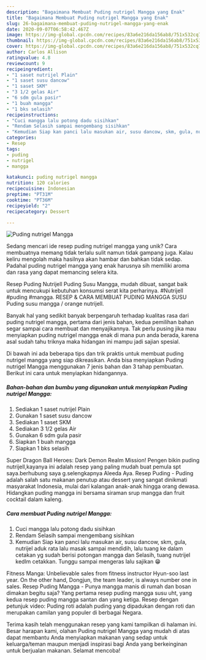 ```yaml
---
description: "Bagaimana Membuat Puding nutrigel Mangga yang Enak"
title: "Bagaimana Membuat Puding nutrigel Mangga yang Enak"
slug: 26-bagaimana-membuat-puding-nutrigel-mangga-yang-enak
date: 2020-09-07T06:58:42.467Z
image: https://img-global.cpcdn.com/recipes/83a6e216da156ab8/751x532cq70/puding-nutrigel-mangga-foto-resep-utama.jpg
thumbnail: https://img-global.cpcdn.com/recipes/83a6e216da156ab8/751x532cq70/puding-nutrigel-mangga-foto-resep-utama.jpg
cover: https://img-global.cpcdn.com/recipes/83a6e216da156ab8/751x532cq70/puding-nutrigel-mangga-foto-resep-utama.jpg
author: Carlos Allison
ratingvalue: 4.8
reviewcount: 9
recipeingredient:
- "1 saset nutrijel Plain"
- "1 saset susu dancow"
- "1 saset SKM"
- "3 1/2 gelas Air"
- "6 sdm gula pasir"
- "1 buah mangga"
- "1 bks selasih"
recipeinstructions:
- "Cuci mangga lalu potong dadu sisihkan"
- "Rendam Selasih sampai mengembang sisihkan"
- "Kemudian Siap kan panci lalu masukan air, susu dancow, skm, gula, nutrijel aduk rata lalu masak sampai mendidih, lalu tuang ke dalam cetakan yg sudah berisi potongan mangga dan Selasih, tuang nutrijel kedlm cetakkan. Tunggu sampai mengeras lalu sajikan 😁"
categories:
- Resep
tags:
- puding
- nutrigel
- mangga

katakunci: puding nutrigel mangga 
nutrition: 120 calories
recipecuisine: Indonesian
preptime: "PT31M"
cooktime: "PT36M"
recipeyield: "2"
recipecategory: Dessert

---
```



![Puding nutrigel Mangga](https://img-global.cpcdn.com/recipes/83a6e216da156ab8/751x532cq70/puding-nutrigel-mangga-foto-resep-utama.jpg)

Sedang mencari ide resep puding nutrigel mangga yang unik? Cara membuatnya memang tidak terlalu sulit namun tidak gampang juga. Kalau keliru mengolah maka hasilnya akan hambar dan bahkan tidak sedap. Padahal puding nutrigel mangga yang enak harusnya sih memiliki aroma dan rasa yang dapat memancing selera kita.

Resep Puding Nutrijell Puding Susu Mangga, mudah dibuat, sangat baik untuk mencukupi kebutuhan konsumsi serat kita perharinya. #Nutrijell #puding #mangga. RESEP &amp; CARA MEMBUAT PUDING MANGGA SUSU Puding susu mangga / orange nutrijell.

Banyak hal yang sedikit banyak berpengaruh terhadap kualitas rasa dari puding nutrigel mangga, pertama dari jenis bahan, kedua pemilihan bahan segar sampai cara membuat dan menyajikannya. Tak perlu pusing jika mau menyiapkan puding nutrigel mangga enak di mana pun anda berada, karena asal sudah tahu triknya maka hidangan ini mampu jadi sajian spesial.


Di bawah ini ada beberapa tips dan trik praktis untuk membuat puding nutrigel mangga yang siap dikreasikan. Anda bisa menyiapkan Puding nutrigel Mangga menggunakan 7 jenis bahan dan 3 tahap pembuatan. Berikut ini cara untuk menyiapkan hidangannya.

<!--inarticleads1-->

##### Bahan-bahan dan bumbu yang digunakan untuk menyiapkan Puding nutrigel Mangga:

1. Sediakan 1 saset nutrijel Plain
1. Gunakan 1 saset susu dancow
1. Sediakan 1 saset SKM
1. Sediakan 3 1/2 gelas Air
1. Gunakan 6 sdm gula pasir
1. Siapkan 1 buah mangga
1. Siapkan 1 bks selasih


Super Dragon Ball Heroes: Dark Demon Realm Mission! Pengen bikin puding nutrijell,kayanya ini adalah resep yang paling mudah buat pemula spt saya.berhubung saya g.selengkapnya Aleeda Aya. Resep Puding - Puding adalah salah satu makanan penutup atau dessert yang sangat dinikmati masyarakat Indonesia, mulai dari kalangan anak-anak hingga orang dewasa. Hidangkan puding mangga ini bersama siraman srup mangga dan fruit cocktail dalam kaleng. 

<!--inarticleads2-->

##### Cara membuat Puding nutrigel Mangga:

1. Cuci mangga lalu potong dadu sisihkan
1. Rendam Selasih sampai mengembang sisihkan
1. Kemudian Siap kan panci lalu masukan air, susu dancow, skm, gula, nutrijel aduk rata lalu masak sampai mendidih, lalu tuang ke dalam cetakan yg sudah berisi potongan mangga dan Selasih, tuang nutrijel kedlm cetakkan. Tunggu sampai mengeras lalu sajikan 😁


Fitness Manga: Unbelievable sales from fitness instructor Hyun-soo last year. On the other hand, Dongjun, the team leader, is always number one in sales. Resep Puding Mangga - Punya mangga manis di rumah dan bosan dimakan begitu saja? Yang pertama resep puding mangga susu uht, yang kedua resep puding mangga santan dan yang ketiga. Resep dengan petunjuk video: Puding roti adalah puding yang dipadukan dengan roti dan merupakan camilan yang populer di berbagai Negara. 

Terima kasih telah menggunakan resep yang kami tampilkan di halaman ini. Besar harapan kami, olahan Puding nutrigel Mangga yang mudah di atas dapat membantu Anda menyiapkan makanan yang sedap untuk keluarga/teman maupun menjadi inspirasi bagi Anda yang berkeinginan untuk berjualan makanan. Selamat mencoba!
